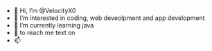 - 👋 Hi, I’m @VelocityX0
- 👀 I’m interested in coding, web deveolpment and app development
- 🌱 I’m currently learning java
- 💞️ to reach me text on
- 📫

<!---
VelocityX0/VelocityX0 is a ✨ special ✨ repository because its `README.md` (this file) appears on your GitHub profile.
You can click the Preview link to take a look at your changes.
--->
